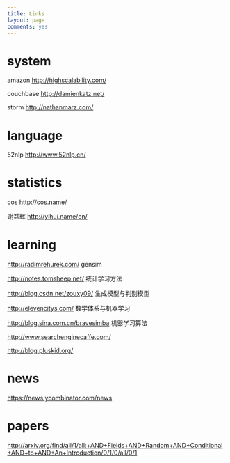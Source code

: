 ```yaml
---
title: Links
layout: page
comments: yes
---
```


system
======

amazon  http://highscalability.com/

couchbase  http://damienkatz.net/

storm  http://nathanmarz.com/

language
========

52nlp  http://www.52nlp.cn/


statistics
==========

cos  http://cos.name/

谢益辉 http://yihui.name/cn/


learning
========

http://radimrehurek.com/ gensim

http://notes.tomsheep.net/ 统计学习方法

http://blog.csdn.net/zouxy09/ 生成模型与判别模型

http://elevencitys.com/ 数学体系与机器学习

http://blog.sina.com.cn/bravesimba 机器学习算法 

http://www.searchenginecaffe.com/

http://blog.pluskid.org/

news
====

https://news.ycombinator.com/news



papers
======

http://arxiv.org/find/all/1/all:+AND+Fields+AND+Random+AND+Conditional+AND+to+AND+An+Introduction/0/1/0/all/0/1


